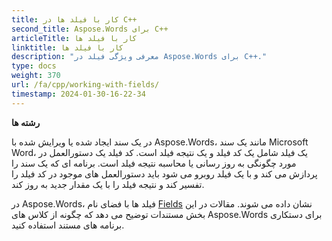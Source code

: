 ```yaml
---
title: کار با فیلد ها در C++
second_title: Aspose.Words برای C++
articleTitle: کار با فیلد ها
linktitle: کار با فیلد ها
description: "معرفی ویژگی فیلد در Aspose.Words برای C++."
type: docs
weight: 370
url: /fa/cpp/working-with-fields/
timestamp: 2024-01-30-16-22-34
---
```


**رشته ها**

در یک سند ایجاد شده یا ویرایش شده با Aspose.Words، مانند یک سند Microsoft Word، یک فیلد شامل یک کد فیلد و یک نتیجه فیلد است. کد فیلد یک دستورالعمل در مورد چگونگی به روز رسانی یا محاسبه نتیجه فیلد است. برنامه ای که یک سند را پردازش می کند و با یک فیلد روبرو می شود باید دستورالعمل های موجود در کد فیلد را تفسیر کند و نتیجه فیلد را با یک مقدار جدید به روز کند.

در Aspose.Words، فیلد ها با فضای نام [Fields](https://reference.aspose.com/words/cpp/aspose.words.fields/) نشان داده می شوند. مقالات در این بخش مستندات توضیح می دهد که چگونه از کلاس های Aspose.Words برای دستکاری برنامه های مستند استفاده کنید.
